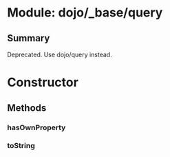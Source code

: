 # Module: dojo/_base/query

## Summary

Deprecated.   Use dojo/query instead.
# Constructor

## Methods

### hasOwnProperty


### toString


